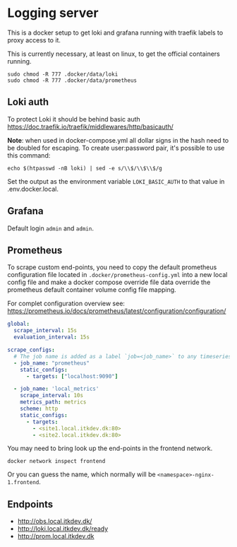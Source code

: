 # Logging server

This is a docker setup to get loki and grafana running with traefik labels to
proxy access to it.


This is currently necessary, at least on linux, to get the official containers
running. 

```shell
sudo chmod -R 777 .docker/data/loki
sudo chmod -R 777 .docker/data/prometheus
```

## Loki auth

To protect Loki it should be behind basic auth https://doc.traefik.io/traefik/middlewares/http/basicauth/

__Note__: when used in docker-compose.yml all dollar signs in the hash need to 
be doubled for escaping. To create user:password pair, it's possible to use this
command:

```shell
echo $(htpasswd -nB loki) | sed -e s/\\$/\\$\\$/g
```

Set the output as the environment variable `LOKI_BASIC_AUTH` to that value in 
.env.docker.local.

## Grafana

Default login `admin` and `admin`.

## Prometheus

To scrape custom end-points, you need to copy the default prometheus 
configuration file located in `.docker/prometheus-config.yml` into a new local
config file and make a docker compose override file data override the prometheus
default container volume config file mapping.

For complet configuration overview see: https://prometheus.io/docs/prometheus/latest/configuration/configuration/

```yaml
global:
  scrape_interval: 15s
  evaluation_interval: 15s

scrape_configs:
  # The job name is added as a label `job=<job_name>` to any timeseries scraped from this config.
  - job_name: "prometheus"
    static_configs:
      - targets: ["localhost:9090"]

  - job_name: 'local_metrics'
    scrape_interval: 10s
    metrics_path: metrics
    scheme: http
    static_configs:
      - targets:
        - <site1.local.itkdev.dk:80>
        - <site2.local.itkdev.dk:80>
```

You may need to bring look up the end-points in the frontend network.

```shell
docker network inspect frontend
```

Or you can guess the name, which normally will be `<namespace>-nginx-1.frontend`. 

## Endpoints

* http://obs.local.itkdev.dk/
* http://loki.local.itkdev.dk/ready
* http://prom.local.itkdev.dk
